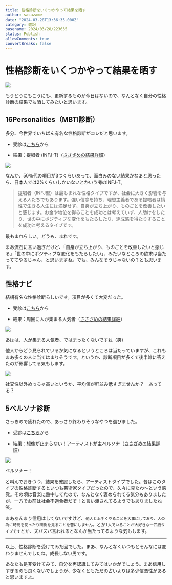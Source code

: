 ```yaml
---
title: 性格診断をいくつかやって結果を晒す
author: sasazame
date: "2024-03-28T13:36:35.000Z"
category: 雑記
basename: 2024/03/28/223635
status: Publish
allowComments: true
convertBreaks: false
---
```

# 性格診断をいくつかやって結果を晒す

![](https://cdn-ak.f.st-hatena.com/images/fotolife/s/sasazame/20230908/20230908202155.png)

<!-- Extended Body -->

もうどうにもこうにも、更新するものが今日はないので、なんとなく自分の性格診断の結果でも晒してみたいと思います。

## 16Personalities（MBTI診断）

多分、今世界でいちばん有名な性格診断がコレだと思います。

-   受診は[こちら](https://www.16personalities.com/ja/)から
    
-   結果：提唱者 (INFJ-T)（[ささざめの結果詳細](https://www.16personalities.com/profiles/infj-t/m/dhnlwj9x4)）
    

![](https://cdn-ak.f.st-hatena.com/images/fotolife/s/sasazame/20240328/20240328220225.png)

なんか、50％代の項目が3つくらいあって、面白みのない結果かなぁと思ったら、日本人では2%くらいしかいないとかいう噂のINFJ-T。

> 提唱者（INFJ型）は最もまれな性格タイプですが、社会に大きく影響を与える人たちでもあります。強い信念を持ち、理想主義者である提唱者は惰性で生きる人生には満足せず、自身が立ち上がり、ものごとを改善したいと感じます。お金や地位を得ることを成功とは考えていず、人助けをしたり、世の中にポジティブな変化をもたらしたり、達成感を得たりすることを成功と考えるタイプです。

最もまれらしい。どうも、まれです。

まあ流石に言い過ぎだけど、「自身が立ち上がり、ものごとを改善したいと感じる」「世の中にポジティブな変化をもたらしたい」、みたいなところの欲求は当たっててやるじゃん、と思いますね。でも、みんなそうじゃないの？とも思います。

## 性格ナビ

結構有名な性格診断らしいです。項目が多くて大変だった。

-   受診は[こちら](https://seikakunabi.jp/)から
    
-   結果：周囲に人が集まる人気者（[ささざめの結果詳細](https://seikakunabi.jp/result/sasazame)）
    

![](https://cdn-ak.f.st-hatena.com/images/fotolife/s/sasazame/20240328/20240328221840.png)

あはは、人が集まる人気者、ではまったくないですね（笑）

他人からどう見られているか気になるというところは当たっていますが、これもまあ多くの人に当てはまりそうです。というか、診断項目が多くて後半雑に答えたのが影響してる気もします。

![](https://cdn-ak.f.st-hatena.com/images/fotolife/s/sasazame/20240328/20240328222039.png)

社交性以外めっちゃ高いというか、平均値が軒並み低すぎませんか？　あってる？

## 5ペルソナ診断

さっきので疲れたので、あっさり終わりそうなやつを選びました。

-   受診は[こちら](https://hitostat.com/ja/tests/5-personas-test)から
    
-   結果：想像が止まらない！アーティストが主ペルソナ（[ささざめの結果詳細](https://hitostat.com/ja/tests/5-personas-test/results/1-1-1-1-5?s=41-16-16-13-14)）
    

![](https://cdn-ak.f.st-hatena.com/images/fotolife/s/sasazame/20240328/20240328222707.png)

ペルソナー！

と叫んでおきつつ、結果を確認したら、アーティストタイプでした。昔はこのタイプの性格診断するといつも芸術家タイプだったので、久々に見たわ～という感覚。その頃は音楽に熱中してたので、なんとなく褒められてる気分もありましたが、一方でお前は社会不適合者だぞ！と言い渡されてるようでもありましたね笑。

まああんまり信用はしてないですけど、`他人と上手くやることを大事にしており、人の為に時間を使ったり面倒を見ることを苦にしません。`とか`1人でいることが大好きな一匹狼タイプです`とか、ズバズバ言われるとなんか当たってるような気もします。

* * *

以上、性格診断を受けてみた回でした。まあ、なんとなくいつもとそんなには変わりませんでしたね。成長しない男です。

あなたも是非受けてみて、自分を再認識してみてはいかがでしょう。まあ信用しすぎるのも良くないでしょうが、少なくともただの占いよりは多少信憑性があると思いますよ。